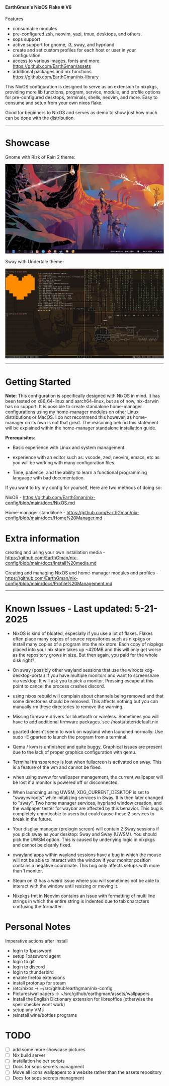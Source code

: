 **EarthGman's NixOS Flake ❄️ V6**

Features
-  consumable modules
-  pre-configured zsh, neovim, yazi, tmux, desktops, and others.
-  sops support
-  active support for gnome, i3, sway, and hyprland
-  create and set custom profiles for each host or user in your configuration.
-  access to various images, fonts and more. https://github.com/EarthGman/assets
-  additional packages and nix functions. https://github.com/EarthGman/nix-library

This NixOS configuration is designed to serve as an extension to nixpkgs, providing more lib functions, program, service, module, and profile options for pre-configured desktops, terminals, shells, neovim, and more. Easy to consume and setup from your own nixos flake. 

Good for beginners to NixOS and serves as demo to show just how much can be done with the distribution.

------------------------------------------------------------------------
# Showcase

Gnome with Risk of Rain 2 theme:

![gnome](https://raw.githubusercontent.com/EarthGman/nix-config/refs/heads/main/.github/ror-gnome.png)

Sway with Undertale theme:

![sway](https://raw.githubusercontent.com/EarthGman/nix-config/refs/heads/main/.github/undertale-sway.png)

------------------------------------------------------------------------
# Getting Started
**Note**: This configuration is specifically designed with NixOS in mind. It has been tested on x86_64-linux and aarch64-linux, but as of now, nix-darwin has no support. It is possible to create standalone home-manager configurations using my home-manager modules on other Linux distributions or MacOS. I do not recommend this however, as home-manager on its own is not that great. The reasoning behind this statement will be explained within the home-manager standalone installation guide.

**Prerequisites**:
- Basic experience with Linux and system management.

- experience with an editor such as: vscode, zed, neovim, emacs, etc as you will be working with many configuration files.

- Time, patience, and the ability to learn a functional programming language with bad documentation. 

If you want to try my config for yourself, Here are two methods of doing so:

NixOS - https://github.com/EarthGman/nix-config/blob/main/docs/NixOS.md

Home-manager standalone - https://github.com/EarthGman/nix-config/blob/main/docs/Home%20Manager.md

# Extra information

creating and using your own installation media - https://github.com/EarthGman/nix-config/blob/main/docs/Install%20media.md

Creating and managing NixOS and home-manager modules and profiles - https://github.com/EarthGman/nix-config/blob/main/docs/Profile%20Management.md

------------------------------------------------------------------------
# Known Issues - Last updated: 5-21-2025

- NixOS is kind of bloated, especially if you use a lot of flakes. Flakes often place many copies of source repositories such as nixpkgs or install many copies of a program into the nix store. Each copy of nixpkgs placed into your nix store takes up ~420MB and this will only get worse as the repository grows in size. But then again, you paid for the whole disk right?

- On sway (possibly other wayland sessions that use the wlroots xdg-desktop-portal) If you have multiple monitors and want to screenshare via vesktop. It will ask you to pick a monitor.
  Pressing escape at this point to cancel the process crashes discord.

- using nixos rebuild will complain about channels being removed and that some directories should be removed. This affects nothing but you can manually rm these directories to remove the warning.
 
- Missing firmware drivers for bluetooth or wireless. Sometimes you will have to add additional firmware packages. see /hosts/tater/default.nix

- gparted doesn't seem to work on wayland when launched normally. Use sudo -E gparted to launch the program from a terminal.

- Qemu / kvm is unfinished and quite buggy, Graphical issues are present due to the lack of proper graphics configuration with qemu.

- Terminal transparency is lost when fullscreen is activated on sway. This is a feature of the wm and cannot be fixed.

- when using swww for wallpaper management, the current wallpaper will be lost if a monitor is powered off or disconnected.

- When launching using UWSM, XDG_CURRENT_DESKTOP is set to "sway:wlroots" while initalizing services in Sway. It is then later changed to "sway". 
  Two home manager services, hyprland window creation, and the wallpaper tester for waybar are affected by this behavior.
  This bug is completely unnoticable to users but could cause these 2 services to break in the future.

- Your display manager (prelogin screen) will contain 2 Sway sessions if you pick sway as your desktop: Sway and Sway (UWSM). You should pick the UWSM option.
  This is caused by underlying logic in nixpkgs and cannot be cleanly fixed.

- xwayland apps within wayland sessions have a bug in which the mouse will not be able to interact with the window if your monitor position contains a negative coordinate.
  This bug only affects setups with more than 1 monitor.

- Steam on i3 has a weird issue where you will sometimes not be able to interact with the window until resizing or moving it.

- Nixpkgs fmt in Neovim contains an issue with formatting of multi line strings in which the entire string is indented due to tab characters confusing the formatter.

# Personal Notes

Imperative actions after install
- login to 1password
- setup 1password agent
- login to git
- login to discord
- login to thunderbird
- enable firefox extensions
- install protonup for steam
- /etc/nixos -> ~/src/github/earthgman/nix-config
- Pictures/wallpapers -> ~/src/github/earthgman/assets/wallpapers
- Install the English Dictionary extension for libreoffice (otherwise the spell checker wont work)
- setup any VMs
- reinstall wine/bottles programs

# TODO
- [ ] add some more showcase pictures
- [ ] Nix build server
- [ ] installation helper scripts
- [ ] Docs for sops secrets managment
- [ ] Move all icons wallpapers to a website rather than the assets repository
- [ ] Docs for sops secrets managment

